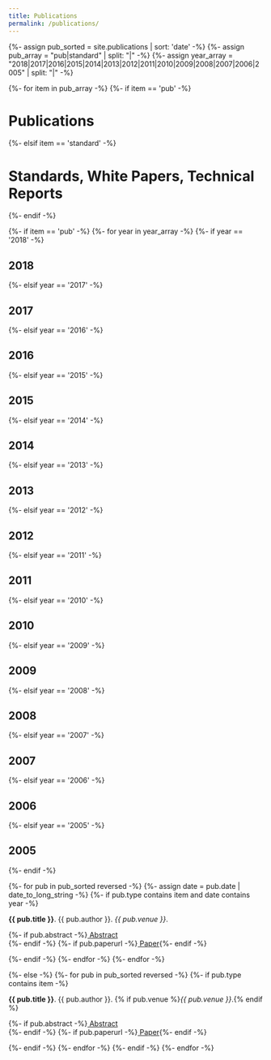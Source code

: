 ```yaml
---
title: Publications
permalink: /publications/
---
```


{%- assign pub_sorted = site.publications | sort: 'date' -%}
{%- assign pub_array = "pub|standard" | split: "|" -%}
{%- assign year_array = "2018|2017|2016|2015|2014|2013|2012|2011|2010|2009|2008|2007|2006|2005" | split: "|" -%}

{%- for item in pub_array -%}
{%- if item == 'pub' -%}
<h1>Publications</h1>
{%- elsif item == 'standard' -%}
<h1>Standards, White Papers, Technical Reports</h1>
{%- endif -%}

{%- if item == 'pub' -%}
{%- for year in year_array -%}
{%- if year == '2018' -%}
<h2 class="pub-year">2018</h2>
{%- elsif year == '2017' -%}
<h2 class="pub-year">2017</h2>
{%- elsif year == '2016' -%}
<h2 class="pub-year">2016</h2>
{%- elsif year == '2015' -%}
<h2 class="pub-year">2015</h2>
{%- elsif year == '2014' -%}
<h2 class="pub-year">2014</h2>
{%- elsif year == '2013' -%}
<h2 class="pub-year">2013</h2>
{%- elsif year == '2012' -%}
<h2 class="pub-year">2012</h2>
{%- elsif year == '2011' -%}
<h2 class="pub-year">2011</h2>
{%- elsif year == '2010' -%}
<h2 class="pub-year">2010</h2>
{%- elsif year == '2009' -%}
<h2 class="pub-year">2009</h2>
{%- elsif year == '2008' -%}
<h2 class="pub-year">2008</h2>
{%- elsif year == '2007' -%}
<h2 class="pub-year">2007</h2>
{%- elsif year == '2006' -%}
<h2 class="pub-year">2006</h2>
{%- elsif year == '2005' -%}
<h2 class="pub-year">2005</h2>
{%- endif -%}

{%- for pub in pub_sorted reversed -%}
{%- assign date = pub.date | date_to_long_string -%}
{%- if pub.type contains item and date contains year -%}
<div class="pub-page-grid-container">
<p class="pub-list-ref">
<b>{{ pub.title }}</b>. {{ pub.author }}. <i>{{ pub.venue }}</i>.
</p>
<p class="pub-list-ref-links">
{%- if pub.abstract -%}<a href="{{ site.baseurl }}{{ pub.url }}"><i class="fas fa-align-justify"></i> Abstract</a><br>{%- endif -%}
{%- if pub.paperurl -%}<a href="{{ pub.paperurl }}"><i class="fas fa-file-alt"></i> Paper</a>{%- endif -%}
</p>
</div>
{%- endif -%}
{%- endfor -%}
{%- endfor -%}

{%- else -%}
{%- for pub in pub_sorted reversed -%}
{%- if pub.type contains item -%}
<div class="pub-page-grid-container">
<p class="pub-list-ref">
<b>{{ pub.title }}</b>. {{ pub.author }}. {% if pub.venue %}<i>{{ pub.venue }}</i>.{% endif %}
</p>
<p class="pub-list-ref-links">
{%- if pub.abstract -%}<a href="{{ site.baseurl }}{{ pub.url }}"><i class="fas fa-align-justify"></i> Abstract</a><br>{%- endif -%}
{%- if pub.paperurl -%}<a href="{{ pub.paperurl }}"><i class="fas fa-file-alt"></i> Paper</a>{%- endif -%}
</p>
</div>
{%- endif -%}
{%- endfor -%}
{%- endif -%}
{%- endfor -%}
